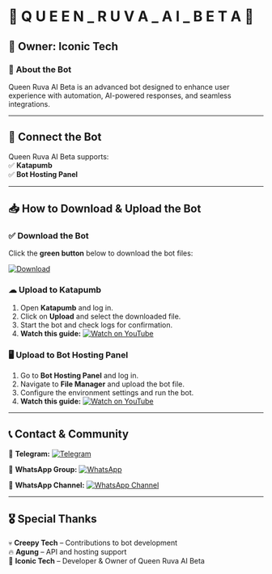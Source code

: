 # 🐍 **Q U E E N _ R U V A _ A I _ B E T A** 🐍  

## 👤 **<blink>Owner: Iconic Tech</blink>**  

### 🤖 **About the Bot**  
Queen Ruva AI Beta is an advanced bot designed to enhance user experience with automation, AI-powered responses, and seamless integrations.  

---

## 🔗 **Connect the Bot**  
Queen Ruva AI Beta supports:  
✅ **Katapumb**  
✅ **Bot Hosting Panel**  

---

## 📥 **How to Download & Upload the Bot**  

### ✅ **Download the Bot**  
Click the **green button** below to download the bot files:  

[![Download](https://img.shields.io/badge/⬇️%20Download%20File-green?style=for-the-badge)](#)  

### ☁ **Upload to Katapumb**  
1. Open **Katapumb** and log in.  
2. Click on **Upload** and select the downloaded file.  
3. Start the bot and check logs for confirmation.  
4. **Watch this guide:** [![Watch on YouTube](https://img.shields.io/badge/▶️%20Watch%20Guide-red?style=for-the-badge)](https://youtu.be/Pzl43dlPkQw?si=t3zMgaUNkH-UIg8y)  

### 🖥 **Upload to Bot Hosting Panel**  
1. Go to **Bot Hosting Panel** and log in.  
2. Navigate to **File Manager** and upload the bot file.  
3. Configure the environment settings and run the bot.  
4. **Watch this guide:** [![Watch on YouTube](https://img.shields.io/badge/▶️%20Watch%20Guide-red?style=for-the-badge)](https://youtu.be/Pzl43dlPkQw?si=t3zMgaUNkH-UIg8y)  

---

## 📞 **Contact & Community**  

🔹 **Telegram:** [![Telegram](https://img.shields.io/badge/Telegram-Join%20Now-blue?style=for-the-badge)](https://t.me/kinetech06)  

🔹 **WhatsApp Group:** [![WhatsApp](https://upload.wikimedia.org/wikipedia/commons/6/6b/WhatsApp.svg)](https://chat.whatsapp.com/LyFPHDvc5vMCglUFjv7Rlp)  

🔹 **WhatsApp Channel:** [![WhatsApp Channel](https://img.shields.io/badge/WhatsApp%20Channel-Join%20Now-green?style=for-the-badge)](https://whatsapp.com/channel/0029ValX2Js9RZAVtDgMYj0r)  

---

## 🎖 **Special Thanks**  
💀 **Creepy Tech** – Contributions to bot development  
🔥 **Agung** – API and hosting support  
👑 **Iconic Tech** – Developer & Owner of Queen Ruva AI Beta
